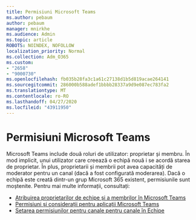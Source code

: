 ```yaml
---
title: Permisiuni Microsoft Teams
ms.author: pebaum
author: pebaum
manager: mnirkhe
ms.audience: Admin
ms.topic: article
ROBOTS: NOINDEX, NOFOLLOW
localization_priority: Normal
ms.collection: Adm_O365
ms.custom:
- "2658"
- "9000730"
ms.openlocfilehash: fb035b28fa3c1a61c27138d1b5d819acae264141
ms.sourcegitcommit: 286000b588adef1bbbb28337a9d9e087ec783fa2
ms.translationtype: MT
ms.contentlocale: ro-RO
ms.lasthandoff: 04/27/2020
ms.locfileid: "43911950"
---
```

# <a name="microsoft-teams-permissions"></a>Permisiuni Microsoft Teams

Microsoft Teams include două roluri de utilizator: proprietar și membru. În mod implicit, unui utilizator care creează o echipă nouă i se acordă starea de proprietar. În plus, proprietarii și membrii pot avea capacități de moderator pentru un canal (dacă a fost configurată moderarea). Dacă o echipă este creată dintr-un grup Microsoft 365 existent, permisiunile sunt moștenite. Pentru mai multe informații, consultați:

- [Atribuirea proprietarilor de echipe și a membrilor în Microsoft Teams](https://docs.microsoft.com/microsoftteams/assign-roles-permissions)
- [Permisiuni și considerații pentru aplicații Microsoft Teams](https://docs.microsoft.com/microsoftteams/app-permissions)
- [Setarea permisiunilor pentru canale pentru canale în Echipe](https://support.office.com/article/4756c468-2746-4bfd-a582-736d55fcc169)
